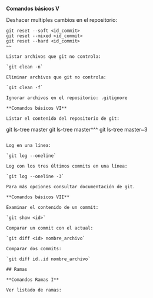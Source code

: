 **Comandos básicos V**

Deshacer multiples cambios en el repositorio:
~~~
git reset --soft <id_commit>
git reset --mixed <id_commit>
git reset --hard <id_commit>
~~

Listar archivos que git no controla:

`git clean -n`

Eliminar archivos que git no controla:

`git clean -f`

Ignorar archivos en el repositorio: .gitignore

**Comandos básicos VI**

Listar el contenido del repositorio de git:
~~~
git ls-tree master
git ls-tree master^^^
git ls-tree master~3
~~~

Log en una línea:

`git log --oneline`

Log con los tres últimos commits en una línea:

`git log --oneline -3`

Para más opciones consultar documentación de git.

**Comandos básicos VII**

Examinar el contenido de un commit:

`git show <id>`

Comparar un commit con el actual:

`git diff <id> nombre_archivo`

Comparar dos commits:

`git diff id..id nombre_archivo`

## Ramas

**Comandos Ramas I**

Ver listado de ramas:
